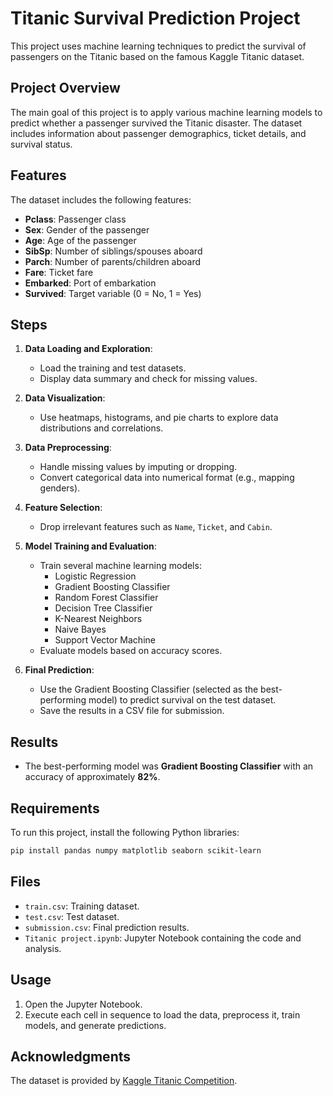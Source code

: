 
# Titanic Survival Prediction Project

This project uses machine learning techniques to predict the survival of passengers on the Titanic based on the famous Kaggle Titanic dataset.

## Project Overview

The main goal of this project is to apply various machine learning models to predict whether a passenger survived the Titanic disaster. The dataset includes information about passenger demographics, ticket details, and survival status.

## Features

The dataset includes the following features:
- **Pclass**: Passenger class
- **Sex**: Gender of the passenger
- **Age**: Age of the passenger
- **SibSp**: Number of siblings/spouses aboard
- **Parch**: Number of parents/children aboard
- **Fare**: Ticket fare
- **Embarked**: Port of embarkation
- **Survived**: Target variable (0 = No, 1 = Yes)

## Steps

1. **Data Loading and Exploration**:
   - Load the training and test datasets.
   - Display data summary and check for missing values.

2. **Data Visualization**:
   - Use heatmaps, histograms, and pie charts to explore data distributions and correlations.

3. **Data Preprocessing**:
   - Handle missing values by imputing or dropping.
   - Convert categorical data into numerical format (e.g., mapping genders).

4. **Feature Selection**:
   - Drop irrelevant features such as `Name`, `Ticket`, and `Cabin`.

5. **Model Training and Evaluation**:
   - Train several machine learning models:
     - Logistic Regression
     - Gradient Boosting Classifier
     - Random Forest Classifier
     - Decision Tree Classifier
     - K-Nearest Neighbors
     - Naive Bayes
     - Support Vector Machine
   - Evaluate models based on accuracy scores.

6. **Final Prediction**:
   - Use the Gradient Boosting Classifier (selected as the best-performing model) to predict survival on the test dataset.
   - Save the results in a CSV file for submission.

## Results

- The best-performing model was **Gradient Boosting Classifier** with an accuracy of approximately **82%**.

## Requirements

To run this project, install the following Python libraries:

```bash
pip install pandas numpy matplotlib seaborn scikit-learn
```

## Files

- `train.csv`: Training dataset.
- `test.csv`: Test dataset.
- `submission.csv`: Final prediction results.
- `Titanic project.ipynb`: Jupyter Notebook containing the code and analysis.

## Usage

1. Open the Jupyter Notebook.
2. Execute each cell in sequence to load the data, preprocess it, train models, and generate predictions.

## Acknowledgments

The dataset is provided by [Kaggle Titanic Competition](https://www.kaggle.com/c/titanic).
